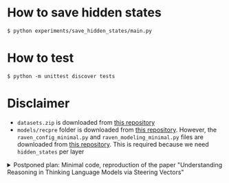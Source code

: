 # How to save hidden states

```shell
$ python experiments/save_hidden_states/main.py
```

# How to test

```shell
$ python -m unittest discover tests
```

# Disclaimer

- `datasets.zip` is downloaded from [this repository](https://github.com/yihuaihong/Linear_Reasoning_Features/blob/73de7e0802874ad2dc55c1f6aa7d714899fe80f6/dataset.zip)
- `models/recpre` folder is downloaded from [this repository](https://github.com/seal-rg/recurrent-pretraining/tree/9c81784e74b650b06e12d98d23dd7af9aee3571b/recpre). However, the `raven_config_minimal.py` and `raven_modeling_minimal.py` files are downloaded from [this repository](https://huggingface.co/tomg-group-umd/huginn-0125/tree/2a364bd96e3eaa831be324f7c1f9e74892e4e594). This is required because we need `hidden_states` per layer

<details>
<summary>Postponed plan: Minimal code, reproduction of the paper "Understanding Reasoning in Thinking Language Models via Steering Vectors"</summary>

# Note

The authors published the [paper's repository](https://github.com/FlyingPumba/steering-thinking-models) on 25 April 2025. Meanwhile, this repository is specifically for reproducing:
1. how to extract the steering vector candidates
2. how to select the final steering vectors and layers

# To Do

Models used:
- [ ] Thinking models: DeepSeek-R1-Distill-Llama-8B and DeepSeek-R1-Distill-Qwen-14B

  > We conduct our experiments on two DeepSeek-R1-Distill models: Qwen-14B and Llama-8B

- ~~Non-thinking model for comparison, GPT-4o~~

  > This work studies the particular reasoning processes of thinknig LLMs by analyzing DeepSeek-R1-Distill models and comparing them with non-thinking models like GPT-4o

  This is not necessary for steering vector on reasoning model.

- [ ] A model for annotation, GPT-4o

  > To obtain token positions associated with each behavioral category, we generate 300 reasoning chains with the tasks introduced in Section 4.1, using both DeepSeek-R1-Distill models and then annotate them automatically with GPT-4o

- [ ] A model for task generation, Claude 3.5 Sonnet

  > we generate a dataset of 300 tasks across 10 categories using Claude 3.5 Sonnet (see Table 1).

Steps to do:
- [ ] Generate Task Dataset

  > we generate a dataset of 300 tasks across 10 categories using Claude 3.5 Sonnet (see Table 1).

- [ ] Generate Initial Reasoning Chains

  > When generating a reasoning chain, we use greedy decoding and 500 max tokens per response.

- [ ] Annotate Reasoning Chains, identify relevant token positions

  > To obtain token positions asssociated with each behavioral category, we generate 300 reasoning chains with the tasks introduced in Section 4.1, using both DeepSeek-R1-Distill models and then annotate them automatically with GPT-4o.

- [ ] Calculate Layer-wise Candidate Steering Vectors

  See [Core Idea](#core-idea) `To extract a steering vector candidate`

- [ ] Identify Causally Relevant Layers via Attribution Patching

  See [Core Idea](#core-idea) `To select final steering vectors`

  - [ ] Plot these average absolute patching effects per layer (like Figure 3) to identify layers with high causal relevance for each behavior

  - [ ] Select Final Steering Vectors and Layers

- [ ] Select a set of unseen reasoning tasks for evaluating the effects of steering vectors

  > We apply each steering vector to 30 unseen reasoning tasks and analyze how the model's reasoning behavior changes.

- [ ] Evaluate the effects of steering vectors

  See [Core Idea](#core-idea) `When steering in multiple layers`

  > As shown in Figure 4, positive steering increases behaviors such as backtracking, uncertainty estimation, and example testing, while negative steering reduces them.

  - [ ] Quantify Steering Effects (like Figure 4)

# Core idea

- To extract a steering vector candidate 
  > To identify the causally relevant layers for each behavioral category, we first extract a steering vector candidate from every layer using the Difference of Means method (Section 2.2):
  > $$u_\mathcal{l}^c = \frac{1}{ | D_+ | } \sum_{ p_i \in D_+ }{\overline{a}_\mathcal{l}^c(p_i)} - \frac{1}{ | D_- | } \sum_{p_j \in D_-}{ a_\mathcal{l}^c(p_j) }, \quad \text{with} \quad \overline{a}_\mathcal{l}^c(p_i) = \frac{1}{ | \text{seq}_c(p_i) | } \sum_{t \in \text{seq}_c(p_i) }{ a_\mathcal{l}(t) }$$
  > where:
  > - $a_\mathcal{l}(t)$ represents the residual stream activation at layer $\mathcal{l}$ for token position $t$.
  > $\text{seq}_c(p)$ is the set of all token sequences within the prompt $$p$$ that are annotated with category $c$, including the preceding token position.
  > $\overline{a}_\mathcal{l}^c(p_i)$ denotes the mean activation across all token positions within the annotated sequences of category $c$ at layer $\mathcal{l}$
  > - $D_+$ consists of prompts containing at least one sequence labeled with category c, while $D_-$ represents the full dataset.
  >
  > The resulting vector $u_\mathcal{l}^c$ serves as a candidate steering vector for each layer.

- To select final steering vectors

  > To determine the final steerign vectors, we apply attribution patching (Section 2.1) to quantify the causal relevance of each vector in its respective layer.
  > Specifically, we consider the following patching experiment: Given a candidate steering vector $u_\mathcal{l}^c$ for a specific behavioral category, we add it to the residual stream activation preceding a token-sequence annotated with one of the relevant behaviors. Therefore, we define the patched activation as:
  > $$a_\mathcal{l}^\text{patched} = a_\mathcal{l} + u_\mathcal{l}^c$$
  > If this intervention leads to a significant change in the KL divergence of the next-t0ken prediction, then the steerign vector in layer $\mathcal{l}$ is causally relevant for the given behavior. We approximate the patching effect for this experiment with:
  > $$\Delta L \approx (u_\mathcal{l}^c)^T \cdot \frac{ \delta }{ \delta a_\mathcal{l} } L \left( \begin{array}{c|c} X_\text{clean} & \text{do}(a_\mathcal{l} = a_\text{clean} ) \end{array} \right) $$
  > where $u_\mathcal{l}^c = ( a_\mathcal{l}^\text{patched} - a_\mathcal{l} )$.
  > We average the absolute patching effect for each category over all category-sequences in all 300 reasoning chains.

- When steering in multiple layers

  > To evalaute the effectiveness of our extracted steering vectors, we apply them at the selected layers, we apply them at the selected layers (see Table 2) and observe their influence on the model's reasoning process.
  > Steering is implemented by adding or subtracting the extracted steering vectors $u_\mathcal{l}^c$ to the residual stream activations at inference time.
  > When steering in multiple layers simultaneously, we scale each addition or subtraction b a coefficient equal to the reciprocal of the number of layers.
  > By applying this intervention, we can increase or decrease behaviors such as backtracking, uncertainty estimation, and example testing, providing a direct mechanism for manipulating the model's reasoning process.
  </details>